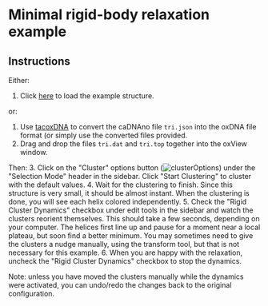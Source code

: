 # Minimal rigid-body relaxation example

## Instructions
Either:
1. Click [here](https://sulcgroup.github.io/oxdna-viewer/?configuration=examples%2Ftriangle%2Ftri.dat&topology=examples%2Ftriangle%2Ftri.top) to load the example structure.

or:
  1. Use [tacoxDNA](http://tacoxdna.sissa.it/cadnano_oxDNA "tacoxDNA") to convert the caDNAno file `tri.json` into the oxDNA file format (or simply use the converted files provided. 
  2. Drag and drop the files `tri.dat` and `tri.top` together into the oxView window.

Then:
3.  Click on the "Cluster" options button (![clusterOptions](https://fonts.gstatic.com/s/i/materialicons/tune/v1/24px.svg)) under the "Selection Mode" header in the sidebar.  Click "Start Clustering" to cluster with the default values.
4. Wait for the clustering to finish. Since this structure is very small, it should be almost instant. When the clustering is done, you will see each helix colored independently.
5. Check the "Rigid Cluster Dynamics" checkbox under edit tools in the sidebar and watch the clusters reorient themselves. This should take a few seconds, depending on your computer. The helices first line up and pause for a moment near a local plateau, but soon find a better minimum. You may sometimes need to give the clusters a nudge manually, using the transform tool, but that is not necessary for this example.
6. When you are happy with the relaxation, uncheck the  "Rigid Cluster Dynamics" checkbox to stop the dynamics.

Note: unless you have moved the clusters manually while the dynamics were activated, you can undo/redo the changes back to the original configuration.
